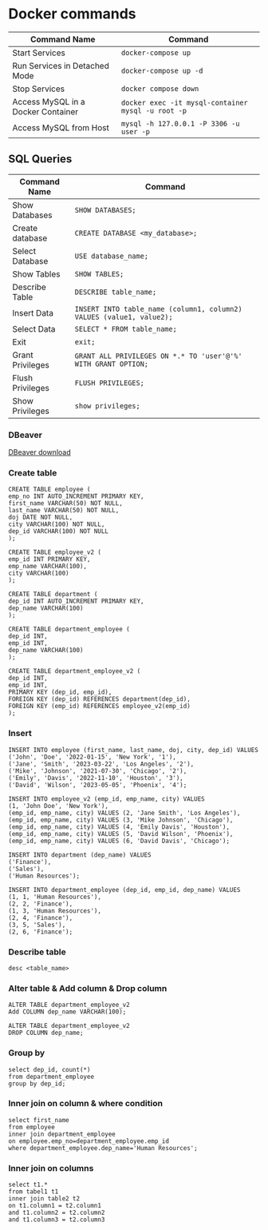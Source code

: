 

# Docker commands
| Command Name                       | Command                                            |
|------------------------------------|----------------------------------------------------|
| Start Services                     | `docker-compose up`                                |
| Run Services in Detached Mode      | `docker-compose up -d`                             |
| Stop Services                      | `docker compose down`                              |
| Access MySQL in a Docker Container | `docker exec -it mysql-container mysql -u root -p` |
| Access MySQL from Host             | `mysql -h 127.0.0.1 -P 3306 -u user -p`            |
## SQL Queries
| Command Name     | Command                                                              |
|------------------|----------------------------------------------------------------------|
| Show Databases   | `SHOW DATABASES;`                                                    |
| Create database  | `CREATE DATABASE <my_database>;`                                     |
| Select Database  | `USE database_name;`                                                 |
| Show Tables      | `SHOW TABLES;`                                                       |
| Describe Table   | `DESCRIBE table_name;`                                               |
| Insert Data      | `INSERT INTO table_name (column1, column2) VALUES (value1, value2);` |
| Select Data      | `SELECT * FROM table_name;`                                          |
| Exit             | `exit;`                                                              |
| Grant Privileges | `GRANT ALL PRIVILEGES ON *.* TO 'user'@'%' WITH GRANT OPTION;`       |
| Flush Privileges | `FLUSH PRIVILEGES;`                                                  |
| Show Privileges  | `show privileges;`                                                   |

### DBeaver
[DBeaver download](https://dbeaver.io/download/)

### Create table
    CREATE TABLE employee (
    emp_no INT AUTO_INCREMENT PRIMARY KEY,
    first_name VARCHAR(50) NOT NULL,
    last_name VARCHAR(50) NOT NULL,
    doj DATE NOT NULL,
    city VARCHAR(100) NOT NULL,
    dep_id VARCHAR(100) NOT NULL
    );

    CREATE TABLE employee_v2 (
    emp_id INT PRIMARY KEY,
    emp_name VARCHAR(100),
    city VARCHAR(100)
    );

    CREATE TABLE department (
    dep_id INT AUTO_INCREMENT PRIMARY KEY,
    dep_name VARCHAR(100)
    );

    CREATE TABLE department_employee (
    dep_id INT,
    emp_id INT,
    dep_name VARCHAR(100)
    );

    CREATE TABLE department_employee_v2 (
    dep_id INT,
    emp_id INT,
    PRIMARY KEY (dep_id, emp_id),
    FOREIGN KEY (dep_id) REFERENCES department(dep_id),
    FOREIGN KEY (emp_id) REFERENCES employee_v2(emp_id)
    );

### Insert
    INSERT INTO employee (first_name, last_name, doj, city, dep_id) VALUES
    ('John', 'Doe', '2022-01-15', 'New York', '1'),
    ('Jane', 'Smith', '2023-03-22', 'Los Angeles', '2'),
    ('Mike', 'Johnson', '2021-07-30', 'Chicago', '2'),
    ('Emily', 'Davis', '2022-11-10', 'Houston', '3'),
    ('David', 'Wilson', '2023-05-05', 'Phoenix', '4');

    INSERT INTO employee_v2 (emp_id, emp_name, city) VALUES 
    (1, 'John Doe', 'New York'),
    (emp_id, emp_name, city) VALUES (2, 'Jane Smith', 'Los Angeles'),
    (emp_id, emp_name, city) VALUES (3, 'Mike Johnson', 'Chicago'),
    (emp_id, emp_name, city) VALUES (4, 'Emily Davis', 'Houston'),
    (emp_id, emp_name, city) VALUES (5, 'David Wilson', 'Phoenix'),
    (emp_id, emp_name, city) VALUES (6, 'David Davis', 'Chicago');

    INSERT INTO department (dep_name) VALUES
    ('Finance'),
    ('Sales'),
    ('Human Resources');

    INSERT INTO department_employee (dep_id, emp_id, dep_name) VALUES 
    (1, 1, 'Human Resources'),
    (2, 2, 'Finance'),
    (1, 3, 'Human Resources'),
    (2, 4, 'Finance'),
    (3, 5, 'Sales'),
    (2, 6, 'Finance');

### Describe table
    desc <table_name>

### Alter table & Add column & Drop column
    ALTER TABLE department_employee_v2
    Add COLUMN dep_name VARCHAR(100);

    ALTER TABLE department_employee_v2
    DROP COLUMN dep_name;

### Group by
    select dep_id, count(*)
    from department_employee
    group by dep_id;

### Inner join on column & where condition
    select first_name 
    from employee
    inner join department_employee
    on employee.emp_no=department_employee.emp_id
    where department_employee.dep_name='Human Resources';

### Inner join on columns
    select t1.*
    from tabel1 t1
    inner join table2 t2
    on t1.column1 = t2.column1
    and t1.column2 = t2.column2
    and t1.column3 = t2.column3